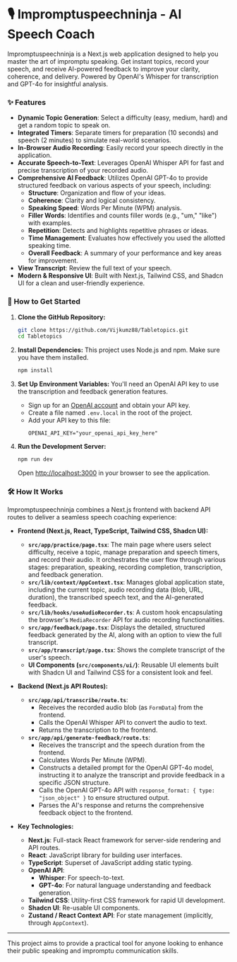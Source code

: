 # 🎙️ Impromptuspeechninja - AI Speech Coach

Impromptuspeechninja is a Next.js web application designed to help you master the art of impromptu speaking. Get instant topics, record your speech, and receive AI-powered feedback to improve your clarity, coherence, and delivery. Powered by OpenAI's Whisper for transcription and GPT-4o for insightful analysis.

### ✨ Features

*   **Dynamic Topic Generation**: Select a difficulty (easy, medium, hard) and get a random topic to speak on.
*   **Integrated Timers**: Separate timers for preparation (10 seconds) and speech (2 minutes) to simulate real-world scenarios.
*   **In-Browser Audio Recording**: Easily record your speech directly in the application.
*   **Accurate Speech-to-Text**: Leverages OpenAI Whisper API for fast and precise transcription of your recorded audio.
*   **Comprehensive AI Feedback**: Utilizes OpenAI GPT-4o to provide structured feedback on various aspects of your speech, including:
    *   **Structure**: Organization and flow of your ideas.
    *   **Coherence**: Clarity and logical consistency.
    *   **Speaking Speed**: Words Per Minute (WPM) analysis.
    *   **Filler Words**: Identifies and counts filler words (e.g., "um," "like") with examples.
    *   **Repetition**: Detects and highlights repetitive phrases or ideas.
    *   **Time Management**: Evaluates how effectively you used the allotted speaking time.
    *   **Overall Feedback**: A summary of your performance and key areas for improvement.
*   **View Transcript**: Review the full text of your speech.
*   **Modern & Responsive UI**: Built with Next.js, Tailwind CSS, and Shadcn UI for a clean and user-friendly experience.

### 🚀 How to Get Started

1.  **Clone the GitHub Repository:**
    ```bash
    git clone https://github.com/Vijkumz88/Tabletopics.git
    cd Tabletopics
    ```

2.  **Install Dependencies:**
    This project uses Node.js and npm. Make sure you have them installed.
    ```bash
    npm install
    ```

3.  **Set Up Environment Variables:**
    You'll need an OpenAI API key to use the transcription and feedback generation features.
    *   Sign up for an [OpenAI account](https://platform.openai.com/) and obtain your API key.
    *   Create a file named `.env.local` in the root of the project.
    *   Add your API key to this file:
        ```env
        OPENAI_API_KEY="your_openai_api_key_here"
        ```

4.  **Run the Development Server:**
    ```bash
    npm run dev
    ```
    Open [http://localhost:3000](http://localhost:3000) in your browser to see the application.

### 🛠️ How It Works

Impromptuspeechninja combines a Next.js frontend with backend API routes to deliver a seamless speech coaching experience:

*   **Frontend (Next.js, React, TypeScript, Tailwind CSS, Shadcn UI):**
    *   **`src/app/practice/page.tsx`**: The main page where users select difficulty, receive a topic, manage preparation and speech timers, and record their audio. It orchestrates the user flow through various stages: preparation, speaking, recording completion, transcription, and feedback generation.
    *   **`src/lib/context/AppContext.tsx`**: Manages global application state, including the current topic, audio recording data (blob, URL, duration), the transcribed speech text, and the AI-generated feedback.
    *   **`src/lib/hooks/useAudioRecorder.ts`**: A custom hook encapsulating the browser's `MediaRecorder` API for audio recording functionalities.
    *   **`src/app/feedback/page.tsx`**: Displays the detailed, structured feedback generated by the AI, along with an option to view the full transcript.
    *   **`src/app/transcript/page.tsx`**: Shows the complete transcript of the user's speech.
    *   **UI Components (`src/components/ui/`)**: Reusable UI elements built with Shadcn UI and Tailwind CSS for a consistent look and feel.

*   **Backend (Next.js API Routes):**
    *   **`src/app/api/transcribe/route.ts`**:
        *   Receives the recorded audio blob (as `FormData`) from the frontend.
        *   Calls the OpenAI Whisper API to convert the audio to text.
        *   Returns the transcription to the frontend.
    *   **`src/app/api/generate-feedback/route.ts`**:
        *   Receives the transcript and the speech duration from the frontend.
        *   Calculates Words Per Minute (WPM).
        *   Constructs a detailed prompt for the OpenAI GPT-4o model, instructing it to analyze the transcript and provide feedback in a specific JSON structure.
        *   Calls the OpenAI GPT-4o API with `response_format: { type: "json_object" }` to ensure structured output.
        *   Parses the AI's response and returns the comprehensive feedback object to the frontend.

*   **Key Technologies:**
    *   **Next.js**: Full-stack React framework for server-side rendering and API routes.
    *   **React**: JavaScript library for building user interfaces.
    *   **TypeScript**: Superset of JavaScript adding static typing.
    *   **OpenAI API**:
        *   **Whisper**: For speech-to-text.
        *   **GPT-4o**: For natural language understanding and feedback generation.
    *   **Tailwind CSS**: Utility-first CSS framework for rapid UI development.
    *   **Shadcn UI**: Re-usable UI components.
    *   **Zustand / React Context API**: For state management (implicitly, through `AppContext`).

---

This project aims to provide a practical tool for anyone looking to enhance their public speaking and impromptu communication skills.